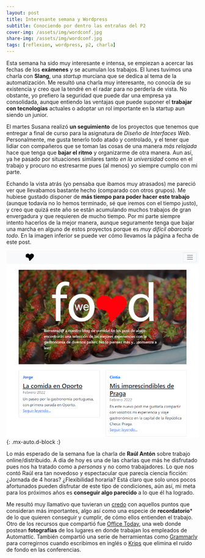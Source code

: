 ```yaml
---
layout: post
title: Interesante semana y Wordpress
subtitle: Conociendo por dentro las entrañas del P2
cover-img: /assets/img/wordconf.jpg
share-img: /assets/img/wordconf.jpg
tags: [reflexion, wordpress, p2, charla]
---
```


Esta semana ha sido muy interesante e intensa, se empiezan a acercar las fechas de los **exámenes** y se acumulan los trabajos. El lunes tuvimos una charla con **Slang**, una *startup* murciana que se dedica al tema de la automatización. Me resultó una charla muy interesante, no conocía de su existencia y creo que la tendré en el radar para no perderla de vista. No obstante, yo prefiero la seguridad que puede dar una empresa ya consolidada, aunque entiendo las ventajas que puede suponer el **trabajar con tecnologías** actuales o adoptar un rol importante en la startup aun siendo un junior.

El martes Susana realizó **un seguimiento** de los proyectos que tenemos que entregar a final de curso para la asignatura de *Diseño de Interfaces Web*. Personalmente, me gusta tenerlo todo atado y controlado, y el tener que lidiar con compañeros que se toman las cosas de una manera *más relajada* hace que tenga que **bajar el ritmo** y organizarme de otra manera. Aun así, ya he pasado por situaciones similares tanto *en la universidad* como en el trabajo y procuro no estresarme pues (al menos) yo siempre cumplo con mi parte.

Echando la vista atrás (yo pensaba que ibamos muy atrasados) me pareció ver que llevabamos bastante hecho (comparado con otros grupos). Me hubiese gustado disponer de **más tiempo para poder hacer este trabajo** (aunque todavía no lo hemos terminado, sé que iremos con el tiempo justo), y creo que quizá este año se están acumulando muchos trabajos de gran envergadura y que requieren de mucho tiempo. Por mi parte siempre intento hacerlos de la mejor manera, aunque seguramente tenga que bajar una marcha en alguno de estos proyectos porque es *muy difícil abarcarlo todo*. En la imagen inferior se puede ver cómo llevamos la página a fecha de este post.

![We Love Food](/assets/img/estadotrabajo.PNG){: .mx-auto.d-block :}

Lo más esperado de la semana fue la charla de **Raúl Antón** sobre trabajo online/distribuido. A día de hoy es una de las charlas que más he disfrutado pues nos ha tratado como a *personas* y no como trabajadores. Lo que nos contó Raúl era tan novedoso y espectacular que parecía ciencia ficción: ¿Jornada de 4 horas? ¿Flexibilidad horaria? Está claro que solo unos pocos afortunados pueden disfrutar de este tipo de condiciones, aún así, mi meta para los próximos años es **conseguir algo parecido** a lo que él ha logrado.

Me resultó muy llamativo que tuvieran un [credo](https://automattic.com/creed/) con aquellos puntos que consideran más importantes, algo así como una especie de **recordatorio*** de lo que quieren conseguir y cumplir, de cómo ellos entienden el trabajo. Otro de los recursos que compartió fue [Office Today](https://officetoday.wordpress.com/), una web donde postean **fotografías** de los lugares en donde trabajan los empleados de Automattic. También compartió una serie de herramientas como [Grammarly](https://www.grammarly.com/) para corregirnos cuando escribimos en inglés o [Krips](https://krisp.ai/) que elimina el ruido de fondo en las conferencias.
